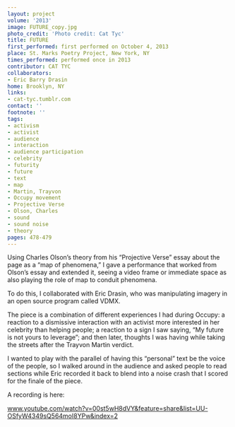 ```yaml
---
layout: project
volume: '2013'
image: FUTURE_copy.jpg
photo_credit: 'Photo credit: Cat Tyc'
title: FUTURE
first_performed: first performed on October 4, 2013
place: St. Marks Poetry Project, New York, NY
times_performed: performed once in 2013
contributor: CAT TYC
collaborators:
- Eric Barry Drasin
home: Brooklyn, NY
links:
- cat-tyc.tumblr.com
contact: ''
footnote: ''
tags:
- activism
- activist
- audience
- interaction
- audience participation
- celebrity
- futurity
- future
- text
- map
- Martin, Trayvon
- Occupy movement
- Projective Verse
- Olson, Charles
- sound
- sound noise
- theory
pages: 478-479
---
```


Using Charles Olson’s theory from his “Projective Verse” essay about the page as a “map of phenomena,” I gave a performance that worked from Olson’s essay and extended it, seeing a video frame or immediate space as also playing the role of map to conduit phenomena.

To do this, I collaborated with Eric Drasin, who was manipulating imagery in an open source program called VDMX.

The piece is a combination of different experiences I had during Occupy: a reaction to a dismissive interaction with an activist more interested in her celebrity than helping people; a reaction to a sign I saw saying, “My future is not yours to leverage”; and then later, thoughts I was having while taking the streets after the Trayvon Martin verdict.

I wanted to play with the parallel of having this “personal” text be the voice of the people, so I walked around in the audience and asked people to read sections while Eric recorded it back to blend into a noise crash that I scored for the finale of the piece.

A recording is here:

www.youtube.com/watch?v=00st5wH8dVY&feature=share&list=UU-OSfyW4349sQ564moI8YPw&index=2
